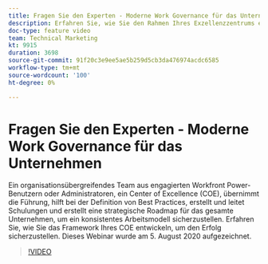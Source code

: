 ```yaml
---
title: Fragen Sie den Experten - Moderne Work Governance für das Unternehmen
description: Erfahren Sie, wie Sie den Rahmen Ihres Exzellenzzentrums entwickeln, um den Erfolg sicherzustellen. Dieses Webinar wurde am 5. August 2020 aufgezeichnet.
doc-type: feature video
team: Technical Marketing
kt: 9915
duration: 3698
source-git-commit: 91f20c3e9ee5ae5b259d5cb3da476974acdc6585
workflow-type: tm+mt
source-wordcount: '100'
ht-degree: 0%

---
```


# Fragen Sie den Experten - Moderne Work Governance für das Unternehmen

Ein organisationsübergreifendes Team aus engagierten Workfront Power-Benutzern oder Administratoren, ein Center of Excellence (COE), übernimmt die Führung, hilft bei der Definition von Best Practices, erstellt und leitet Schulungen und erstellt eine strategische Roadmap für das gesamte Unternehmen, um ein konsistentes Arbeitsmodell sicherzustellen. Erfahren Sie, wie Sie das Framework Ihres COE entwickeln, um den Erfolg sicherzustellen. Dieses Webinar wurde am 5. August 2020 aufgezeichnet.

>[!VIDEO](https://video.tv.adobe.com/v/341121/?quality=12)
